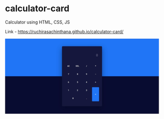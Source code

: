 # calculator-card
 Calculator using HTML, CSS, JS
 
 Link - https://ruchirasachinthana.github.io/calculator-card/
 
 ![Image](https://raw.githubusercontent.com/RuchiraSachinthana/calculator-card/main/img/Capture.JPG)
